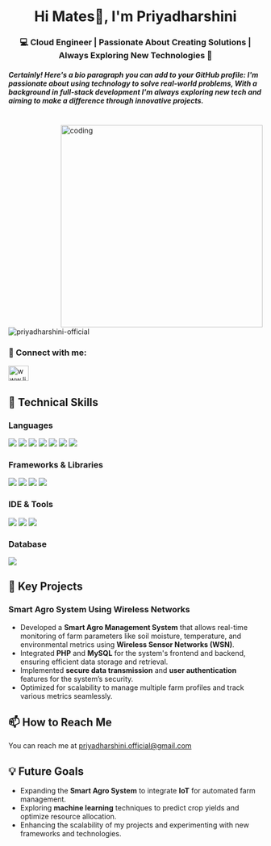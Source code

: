 <h1 align="center">Hi Mates👋, I'm Priyadharshini</h1>
<h3 align="center">💻 Cloud Engineer | Passionate About Creating Solutions | Always Exploring New Technologies 🌱</h3>
<h5>Certainly! Here's a bio paragraph you can add to your GitHub profile: I'm passionate about using technology to solve real-world problems, With a background in full-stack development I'm always exploring new tech and aiming to make a difference through innovative projects.</h5>
</br>
<img align="right" alt="coding" width="400" src="https://user-images.githubusercontent.com/55389276/140866485-8fb1c876-9a8f-4d6a-98dc-08c4981eaf70.gif">
<p align="left"> <img src="https://komarev.com/ghpvc/?username=priyadharshini-official&label=Profile%20views&color=0e75b6&style=flat" alt="priyadharshini-official" /> </p>

<h3 align="left"> 🤝 Connect with me:</h3>
<p align="left">
<a href="https://www.linkedin.com/in/priyadharshini-official" target="blank"><img align="center" src="https://raw.githubusercontent.com/rahuldkjain/github-profile-readme-generator/master/src/images/icons/Social/linked-in-alt.svg" alt="www.linkedin.com/in/priyadharshini-official" height="30" width="40" /></a>
</p>

## 💼 Technical Skills

### Languages
![](https://img.shields.io/badge/HTML5-E34F26?style=for-the-badge&logo=html5&logoColor=white)
![](https://img.shields.io/badge/CSS3-1572B6?style=for-the-badge&logo=css3&logoColor=white)
![](https://img.shields.io/badge/JavaScript-323330?style=for-the-badge&logo=javascript&logoColor=F7DF1E)
![](https://img.shields.io/badge/Python-FFD43B?style=for-the-badge&logo=python&logoColor=blue)
![](https://img.shields.io/badge/Microsoft_Azure-0078D4?style=for-the-badge&logo=microsoft-azure&logoColor=white)
![](https://img.shields.io/badge/Microsoft_Server-cc0000?style=for-the-badge&logo=microsoft&logoColor=white)
![](https://img.shields.io/badge/CCNA-006F3F?style=for-the-badge&logo=cisco&logoColor=white)

### Frameworks & Libraries
![](https://img.shields.io/badge/Node%20js-339933?style=for-the-badge&logo=nodedotjs&logoColor=white)
![](https://img.shields.io/badge/React-20232A?style=for-the-badge&logo=react&logoColor=61DAFB)
![](https://img.shields.io/badge/Redux-593D88?style=for-the-badge&logo=redux&logoColor=white)
![](https://img.shields.io/badge/Chart%20js-FF6384?style=for-the-badge&logo=chartdotjs&logoColor=white)

### IDE & Tools
![](https://img.shields.io/badge/VIM-%2311AB00.svg?&style=for-the-badge&logo=vim&logoColor=white)
![](http://img.shields.io/badge/-PHPStorm-181717?style=for-the-badge&logo=phpstorm&logoColor=white)
![](https://img.shields.io/badge/VSCode-0078D4?style=for-the-badge&logo=visual%20studio%20code&logoColor=white)

### Database
![](https://img.shields.io/badge/MySQL-005C84?style=for-the-badge&logo=mysql&logoColor=white)

## 🚀 Key Projects

### Smart Agro System Using Wireless Networks
- Developed a **Smart Agro Management System** that allows real-time monitoring of farm parameters like soil moisture, temperature, and environmental metrics using **Wireless Sensor Networks (WSN)**.
- Integrated **PHP** and **MySQL** for the system's frontend and backend, ensuring efficient data storage and retrieval.
- Implemented **secure data transmission** and **user authentication** features for the system’s security.
- Optimized for scalability to manage multiple farm profiles and track various metrics seamlessly.

## 📫 How to Reach Me
You can reach me at [priyadharshini.official@gmail.com](mailto:priyadharshini.official@gmail.com)

## 💡 Future Goals
- Expanding the **Smart Agro System** to integrate **IoT** for automated farm management.
- Exploring **machine learning** techniques to predict crop yields and optimize resource allocation.
- Enhancing the scalability of my projects and experimenting with new frameworks and technologies.
